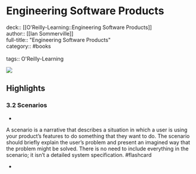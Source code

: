 # Engineering Software Products

deck:: [[O'Reilly-Learning::Engineering Software Products]]\
author:: [[Ian Sommerville]]\
full-title:: "Engineering Software Products"\
category:: #books\
\
tags:: O'Reilly-Learning  

![](https://learning.oreilly.com/covers/9780137586721/)

## Highlights
### 3.2 Scenarios
- 

A scenario is a narrative that describes a situation in which a user is using your product’s features to do something that they want to do. The scenario should briefly explain the user’s problem and present an imagined way that the problem might be solved. There is no need to include everything in the scenario; it isn’t a detailed system specification. #flashcard 


    
-
